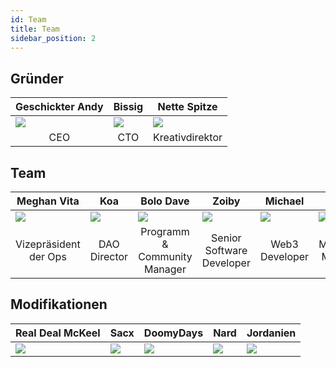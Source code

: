 ```yaml
---
id: Team
title: Team
sidebar_position: 2
---
```


## Gründer

| Geschickter Andy             | Bissig                       | Nette Spitze                             |
| ---------------------------- | ---------------------------- | ---------------------------------------- |
| ![](/img/NiftyAndy.png)      | ![](/img/snarfy.png)         | ![](/img/NiftySpike.png)                 |
| <div align="center">CEO | <div align="center">CTO | <div align="center">Kreativdirektor |

## Team

| Meghan Vita                                    | Koa                                   | Bolo Dave                                             | Zoiby                                              | Michael                                 | Jeppe                                      |
| ---------------------------------------------- | ------------------------------------- | ----------------------------------------------------- | -------------------------------------------------- | --------------------------------------- | ------------------------------------------ |
| ![](/img/NiftyMorgan.png)                      | ![](/img/koa.png)                     | ![](/img/bolo.png)                                    | ![](/img/zoiby.png)                                | ![](/img/NiftyMichael.png)              | ![](/img/jeppe.png)                        |
| <div align="center">Vizepräsident der Ops | <div align="center">DAO Director | <div align="center">Programm & Community Manager | <div align="center">Senior Software Developer | <div align="center">Web3 Developer | <div align="center">Marketing Manager |

## Modifikationen

| Real Deal McKeel       | Sacx               | DoomyDays           | Nard               | Jordanien            |
| ---------------------- | ------------------ | ------------------- | ------------------ | -------------------- |
| ![](/img/realdeal.png) | ![](/img/sacx.png) | ![](/img/doomy.png) | ![](/img/nard.png) | ![](/img/jordan.png) |
